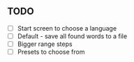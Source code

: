 ## TODO ##
- [ ] Start screen to choose a language
- [ ] Default - save all found words to a file
- [ ] Bigger range steps
- [ ] Presets to choose from